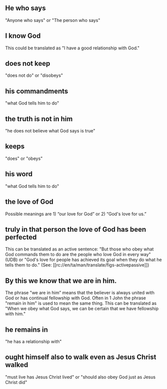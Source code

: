 ## He who says ##

"Anyone who says" or "The person who says"

## I know God ##

This could be translated as "I have a good relationship with God."

## does not keep ##

"does not do" or "disobeys"

## his commandments ##

"what God tells him to do"

## the truth is not in him ##

"he does not believe what God says is true"

## keeps ##

"does" or "obeys"

## his word ##

"what God tells him to do"

## the love of God ##

Possible meanings are 1) “our love for God” or 2) “God's love for us.”

## truly in that person the love of God has been perfected ##

This can be translated as an active sentence: "But those who obey what God commands them to do are the people who love God in every way" (UDB) or "God's love for people has achieved its goal when they do what he tells them to do." (See: [[rc://en/ta/man/translate/figs-activepassive]])

## By this we know that we are in him. ##

The phrase "we are in him” means that the believer is always united with God or has continual fellowship with God. Often in 1 John the phrase "remain in him" is used to mean the same thing. This can be translated as "When we obey what God says, we can be certain that we have fellowship with him."

## he remains in ##

"he has a relationship with"

## ought himself also to walk even as Jesus Christ walked ##

"must live has Jesus Christ lived" or "should also obey God just as Jesus Christ did"